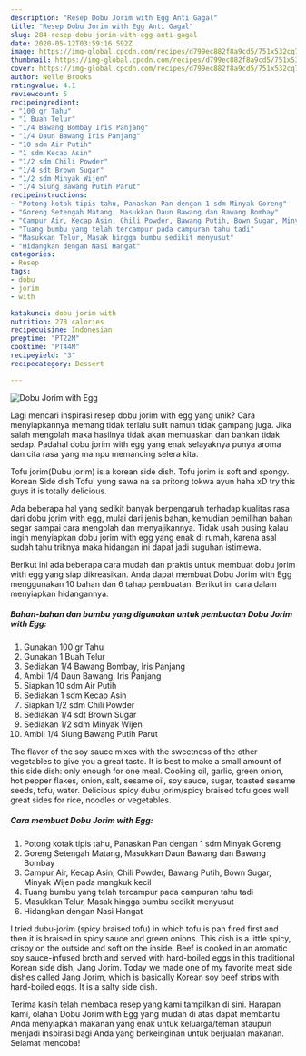 ```yaml
---
description: "Resep Dobu Jorim with Egg Anti Gagal"
title: "Resep Dobu Jorim with Egg Anti Gagal"
slug: 284-resep-dobu-jorim-with-egg-anti-gagal
date: 2020-05-12T03:59:16.592Z
image: https://img-global.cpcdn.com/recipes/d799ec882f8a9cd5/751x532cq70/dobu-jorim-with-egg-foto-resep-utama.jpg
thumbnail: https://img-global.cpcdn.com/recipes/d799ec882f8a9cd5/751x532cq70/dobu-jorim-with-egg-foto-resep-utama.jpg
cover: https://img-global.cpcdn.com/recipes/d799ec882f8a9cd5/751x532cq70/dobu-jorim-with-egg-foto-resep-utama.jpg
author: Nelle Brooks
ratingvalue: 4.1
reviewcount: 5
recipeingredient:
- "100 gr Tahu"
- "1 Buah Telur"
- "1/4 Bawang Bombay Iris Panjang"
- "1/4 Daun Bawang Iris Panjang"
- "10 sdm Air Putih"
- "1 sdm Kecap Asin"
- "1/2 sdm Chili Powder"
- "1/4 sdt Brown Sugar"
- "1/2 sdm Minyak Wijen"
- "1/4 Siung Bawang Putih Parut"
recipeinstructions:
- "Potong kotak tipis tahu, Panaskan Pan dengan 1 sdm Minyak Goreng"
- "Goreng Setengah Matang, Masukkan Daun Bawang dan Bawang Bombay"
- "Campur Air, Kecap Asin, Chili Powder, Bawang Putih, Bown Sugar, Minyak Wijen pada mangkuk kecil"
- "Tuang bumbu yang telah tercampur pada campuran tahu tadi"
- "Masukkan Telur, Masak hingga bumbu sedikit menyusut"
- "Hidangkan dengan Nasi Hangat"
categories:
- Resep
tags:
- dobu
- jorim
- with

katakunci: dobu jorim with 
nutrition: 278 calories
recipecuisine: Indonesian
preptime: "PT22M"
cooktime: "PT44M"
recipeyield: "3"
recipecategory: Dessert

---
```



![Dobu Jorim with Egg](https://img-global.cpcdn.com/recipes/d799ec882f8a9cd5/751x532cq70/dobu-jorim-with-egg-foto-resep-utama.jpg)

Lagi mencari inspirasi resep dobu jorim with egg yang unik? Cara menyiapkannya memang tidak terlalu sulit namun tidak gampang juga. Jika salah mengolah maka hasilnya tidak akan memuaskan dan bahkan tidak sedap. Padahal dobu jorim with egg yang enak selayaknya punya aroma dan cita rasa yang mampu memancing selera kita.

Tofu jorim(Dubu jorim) is a korean side dish. Tofu jorim is soft and spongy. Korean Side dish Tofu! yung sawa na sa pritong tokwa ayun haha xD try this guys it is totally delicious.

Ada beberapa hal yang sedikit banyak berpengaruh terhadap kualitas rasa dari dobu jorim with egg, mulai dari jenis bahan, kemudian pemilihan bahan segar sampai cara mengolah dan menyajikannya. Tidak usah pusing kalau ingin menyiapkan dobu jorim with egg yang enak di rumah, karena asal sudah tahu triknya maka hidangan ini dapat jadi suguhan istimewa.


Berikut ini ada beberapa cara mudah dan praktis untuk membuat dobu jorim with egg yang siap dikreasikan. Anda dapat membuat Dobu Jorim with Egg menggunakan 10 bahan dan 6 tahap pembuatan. Berikut ini cara dalam menyiapkan hidangannya.

<!--inarticleads1-->

##### Bahan-bahan dan bumbu yang digunakan untuk pembuatan Dobu Jorim with Egg:

1. Gunakan 100 gr Tahu
1. Gunakan 1 Buah Telur
1. Sediakan 1/4 Bawang Bombay, Iris Panjang
1. Ambil 1/4 Daun Bawang, Iris Panjang
1. Siapkan 10 sdm Air Putih
1. Sediakan 1 sdm Kecap Asin
1. Siapkan 1/2 sdm Chili Powder
1. Sediakan 1/4 sdt Brown Sugar
1. Sediakan 1/2 sdm Minyak Wijen
1. Ambil 1/4 Siung Bawang Putih Parut


The flavor of the soy sauce mixes with the sweetness of the other vegetables to give you a great taste. It is best to make a small amount of this side dish: only enough for one meal. Cooking oil, garlic, green onion, hot pepper flakes, onion, salt, sesame oil, soy sauce, sugar, toasted sesame seeds, tofu, water. Delicious spicy dubu jorim/spicy braised tofu goes well great sides for rice, noodles or vegetables. 

<!--inarticleads2-->

##### Cara membuat Dobu Jorim with Egg:

1. Potong kotak tipis tahu, Panaskan Pan dengan 1 sdm Minyak Goreng
1. Goreng Setengah Matang, Masukkan Daun Bawang dan Bawang Bombay
1. Campur Air, Kecap Asin, Chili Powder, Bawang Putih, Bown Sugar, Minyak Wijen pada mangkuk kecil
1. Tuang bumbu yang telah tercampur pada campuran tahu tadi
1. Masukkan Telur, Masak hingga bumbu sedikit menyusut
1. Hidangkan dengan Nasi Hangat


I tried dubu-jorim (spicy braised tofu) in which tofu is pan fired first and then it is braised in spicy sauce and green onions. This dish is a little spicy, crispy on the outside and soft on the inside. Beef is cooked in an aromatic soy sauce-infused broth and served with hard-boiled eggs in this traditional Korean side dish, Jang Jorim. Today we made one of my favorite meat side dishes called Jang Jorim, which is basically Korean soy beef strips with hard-boiled eggs. It is a salty side dish. 

Terima kasih telah membaca resep yang kami tampilkan di sini. Harapan kami, olahan Dobu Jorim with Egg yang mudah di atas dapat membantu Anda menyiapkan makanan yang enak untuk keluarga/teman ataupun menjadi inspirasi bagi Anda yang berkeinginan untuk berjualan makanan. Selamat mencoba!
